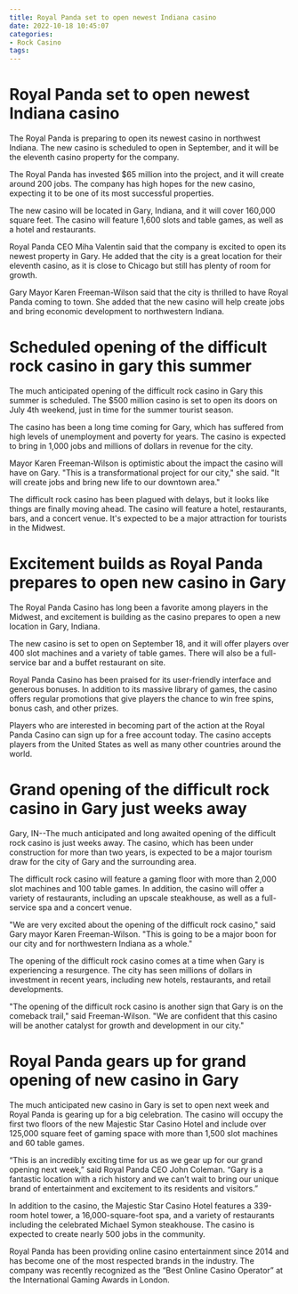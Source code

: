 ```yaml
---
title: Royal Panda set to open newest Indiana casino
date: 2022-10-18 10:45:07
categories:
- Rock Casino
tags:
---
```



#  Royal Panda set to open newest Indiana casino

The Royal Panda is preparing to open its newest casino in northwest Indiana. The new casino is scheduled to open in September, and it will be the eleventh casino property for the company.

The Royal Panda has invested $65 million into the project, and it will create around 200 jobs. The company has high hopes for the new casino, expecting it to be one of its most successful properties.

The new casino will be located in Gary, Indiana, and it will cover 160,000 square feet. The casino will feature 1,600 slots and table games, as well as a hotel and restaurants.

Royal Panda CEO Miha Valentin said that the company is excited to open its newest property in Gary. He added that the city is a great location for their eleventh casino, as it is close to Chicago but still has plenty of room for growth.

Gary Mayor Karen Freeman-Wilson said that the city is thrilled to have Royal Panda coming to town. She added that the new casino will help create jobs and bring economic development to northwestern Indiana.

#  Scheduled opening of the difficult rock casino in gary this summer

The much anticipated opening of the difficult rock casino in Gary this summer is scheduled. The $500 million casino is set to open its doors on July 4th weekend, just in time for the summer tourist season.

The casino has been a long time coming for Gary, which has suffered from high levels of unemployment and poverty for years. The casino is expected to bring in 1,000 jobs and millions of dollars in revenue for the city.

Mayor Karen Freeman-Wilson is optimistic about the impact the casino will have on Gary. "This is a transformational project for our city," she said. "It will create jobs and bring new life to our downtown area."

The difficult rock casino has been plagued with delays, but it looks like things are finally moving ahead. The casino will feature a hotel, restaurants, bars, and a concert venue. It's expected to be a major attraction for tourists in the Midwest.

#  Excitement builds as Royal Panda prepares to open new casino in Gary

The Royal Panda Casino has long been a favorite among players in the Midwest, and excitement is building as the casino prepares to open a new location in Gary, Indiana.

The new casino is set to open on September 18, and it will offer players over 400 slot machines and a variety of table games. There will also be a full-service bar and a buffet restaurant on site.

Royal Panda Casino has been praised for its user-friendly interface and generous bonuses. In addition to its massive library of games, the casino offers regular promotions that give players the chance to win free spins, bonus cash, and other prizes.

Players who are interested in becoming part of the action at the Royal Panda Casino can sign up for a free account today. The casino accepts players from the United States as well as many other countries around the world.

#  Grand opening of the difficult rock casino in Gary just weeks away

Gary, IN--The much anticipated and long awaited opening of the difficult rock casino is just weeks away. The casino, which has been under construction for more than two years, is expected to be a major tourism draw for the city of Gary and the surrounding area.

The difficult rock casino will feature a gaming floor with more than 2,000 slot machines and 100 table games. In addition, the casino will offer a variety of restaurants, including an upscale steakhouse, as well as a full-service spa and a concert venue.

"We are very excited about the opening of the difficult rock casino," said Gary mayor Karen Freeman-Wilson. "This is going to be a major boon for our city and for northwestern Indiana as a whole."

The opening of the difficult rock casino comes at a time when Gary is experiencing a resurgence. The city has seen millions of dollars in investment in recent years, including new hotels, restaurants, and retail developments.

"The opening of the difficult rock casino is another sign that Gary is on the comeback trail," said Freeman-Wilson. "We are confident that this casino will be another catalyst for growth and development in our city."

#  Royal Panda gears up for grand opening of new casino in Gary

The much anticipated new casino in Gary is set to open next week and Royal Panda is gearing up for a big celebration. The casino will occupy the first two floors of the new Majestic Star Casino Hotel and include over 125,000 square feet of gaming space with more than 1,500 slot machines and 60 table games.

“This is an incredibly exciting time for us as we gear up for our grand opening next week,” said Royal Panda CEO John Coleman. “Gary is a fantastic location with a rich history and we can’t wait to bring our unique brand of entertainment and excitement to its residents and visitors.”

In addition to the casino, the Majestic Star Casino Hotel features a 339-room hotel tower, a 16,000-square-foot spa, and a variety of restaurants including the celebrated Michael Symon steakhouse. The casino is expected to create nearly 500 jobs in the community.

Royal Panda has been providing online casino entertainment since 2014 and has become one of the most respected brands in the industry. The company was recently recognized as the “Best Online Casino Operator” at the International Gaming Awards in London.